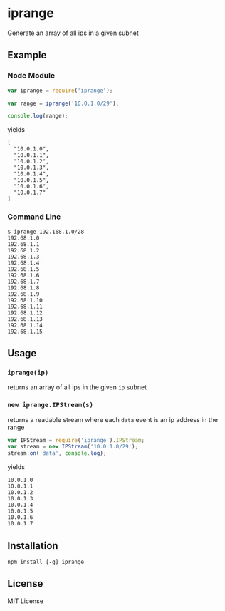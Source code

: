 iprange
=======

Generate an array of all ips in a given subnet

Example
-------

### Node Module

``` js
var iprange = require('iprange');

var range = iprange('10.0.1.0/29');

console.log(range);
```

yields

```
[
  "10.0.1.0",
  "10.0.1.1",
  "10.0.1.2",
  "10.0.1.3",
  "10.0.1.4",
  "10.0.1.5",
  "10.0.1.6",
  "10.0.1.7"
]
```

### Command Line

    $ iprange 192.168.1.0/28
    192.68.1.0
    192.68.1.1
    192.68.1.2
    192.68.1.3
    192.68.1.4
    192.68.1.5
    192.68.1.6
    192.68.1.7
    192.68.1.8
    192.68.1.9
    192.68.1.10
    192.68.1.11
    192.68.1.12
    192.68.1.13
    192.68.1.14
    192.68.1.15

Usage
-----

### `iprange(ip)`

returns an array of all ips in the given `ip` subnet

### `new iprange.IPStream(s)`

returns a readable stream where each `data` event is an ip address in the range

``` js
var IPStream = require('iprange').IPStream;
var stream = new IPStream('10.0.1.0/29');
stream.on('data', console.log);
```

yields

```
10.0.1.0
10.0.1.1
10.0.1.2
10.0.1.3
10.0.1.4
10.0.1.5
10.0.1.6
10.0.1.7
```

Installation
------------

    npm install [-g] iprange

License
-------

MIT License
